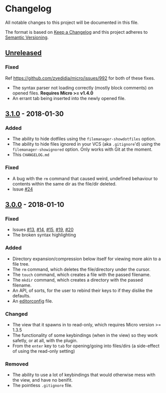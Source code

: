 # Changelog

All notable changes to this project will be documented in this file.

The format is based on [Keep a Changelog](http://keepachangelog.com/en/1.0.0/) and this project adheres to [Semantic Versioning](http://semver.org/spec/v2.0.0.html).

## [Unreleased]

### Fixed

Ref https://github.com/zyedidia/micro/issues/992 for both of these fixes.

* The syntax parser not loading correctly (mostly block comments) on opened files. **Requires Micro >= v1.4.0**
* An errant tab being inserted into the newly opened file.

## [3.1.0] - 2018-01-30

### Added

* The ability to hide dotfiles using the `filemanager-showdotfiles` option.
* The ability to hide files ignored in your VCS (aka `.gitignore`'d) using the `filemanager-showignored` option. Only works with Git at the moment.
* This `CHANGELOG.md`

### Fixed

* A bug with the `rm` command that caused weird, undefined behaviour to contents within the same dir as the file/dir deleted.
* Issue [#24](https://github.com/NicolaiSoeborg/filemanager-plugin/issues/24)

## [3.0.0] - 2018-01-10

### Fixed

* Issues [#13](https://github.com/NicolaiSoeborg/filemanager-plugin/issues/13), [#14](https://github.com/NicolaiSoeborg/filemanager-plugin/issues/14), [#15](https://github.com/NicolaiSoeborg/filemanager-plugin/issues/15), [#19](https://github.com/NicolaiSoeborg/filemanager-plugin/issues/19), [#20](https://github.com/NicolaiSoeborg/filemanager-plugin/issues/20)
* The broken syntax highlighting

### Added

* Directory expansion/compression below itself for viewing more akin to a file tree.
* The `rm` command, which deletes the file/directory under the cursor.
* The `touch` command, which creates a file with the passed filename.
* The `mkdir` command, which creates a directory with the passed filename.
* An API, of sorts, for the user to rebind their keys to if they dislike the defaults.
* An [editorconfig](http://editorconfig.org/) file.

### Changed

* The view that it spawns in to read-only, which requires Micro version >= 1.3.5
* The functionality of some keybindings (when in the view) so they work safetly, or at all, with the plugin.
* From the `enter` key to `tab` for opening/going into files/dirs (a side-effect of using the read-only setting)

### Removed

* The ability to use a lot of keybindings that would otherwise mess with the view, and have no benifit.
* The pointless `.gitignore` file.

[unreleased]: https://github.com/NicolaiSoeborg/filemanager-plugin/compare/v3.1.0...HEAD
[3.1.0]: https://github.com/NicolaiSoeborg/filemanager-plugin/compare/v3.0.0...v3.1.0
[3.0.0]: https://github.com/NicolaiSoeborg/filemanager-plugin/compare/v2.1.1...v3.0.0
